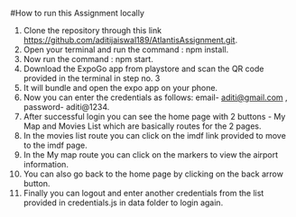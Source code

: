 #How to run this Assignment locally

1. Clone the repository through this link https://github.com/aditijaiswal189/AtlantisAssignment.git.
2. Open your terminal and run the command : npm install.
3. Now run the command : npm start.
4. Download the ExpoGo app from playstore and scan the QR code provided in the terminal in step no. 3
5. It will bundle and open the expo app on your phone.
6. Now you can enter the credentials as follows: email- aditi@gmail.com , password- aditi@1234.
7. After successful login you can see the home page with 2 buttons - My Map and Movies List which are basically routes for the 2 pages.
8. In the movies list route you can click on the imdf link provided to move to the imdf page.
9. In the My map route you can click on the markers to view the airport information.
10. You can also go back to the home page by clicking on the back arrow button.
11. Finally you can logout and enter another credentials from the list provided in credentials.js in data folder to login again.
   

